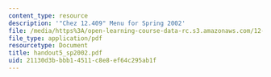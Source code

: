 ```yaml
---
content_type: resource
description: '"Chez 12.409" Menu for Spring 2002'
file: /media/https%3A/open-learning-course-data-rc.s3.amazonaws.com/12-409-hands-on-astronomy-observing-stars-and-planets-spring-2002/21130d3bbbb14511c8e8ef64c295ab1f_handout5_sp2002.pdf
file_type: application/pdf
resourcetype: Document
title: handout5_sp2002.pdf
uid: 21130d3b-bbb1-4511-c8e8-ef64c295ab1f
---
```

